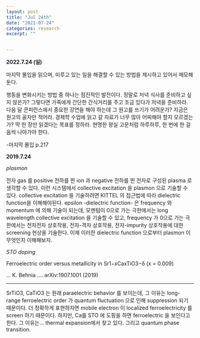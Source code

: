 ```yaml
---
layout: post
title: "Jul 24th" 
date: "2021-07-24"
categories: research
excerpt: ""


---
```



**2022.7.24 (일)**

마지막 몰입을 읽으며, 미루고 있는 일을 해결할 수 있는 방법을 제시하고 있어서 메모해 둔다.

>
행동을 변화시키는 방법 중 하나는 점진적인 발전이다. 정말로 저녁 식사를 준비하고 싶지 않은가? 그렇다면 가족에게 간단한 간식거리를 주고 조금 있다가 저녁을 준비하라. 다음 달 콘퍼런스에서 중요한 강연을 해야 하는데 그 원고를 쓰기가 어려운가? 지금은 원고의 골자만 적어라. 경제학 수업에 읽고 갈 자료가 너무 많아 어찌해야 할지 모르겠는가? 딱 한 장만 읽겠다는 목표를 정하라. 현명한 왕실 고문처럼 하루하루, 한 번에 한 걸음씩 나아가야 한다. 

-마지막 몰입 p.217



**2019.7.24**


*plasmon*

전자 gas 를 positive 전하를 띈 ion 과 negative 전하를 띈 전자로 구성된 plasma 로 생각할 수 있다. 이런 시스템에서 collective excitation 을 plasmon 으로 기술할 수 있다. collective excitation 을 기술하려면 KITTEL 의 접근법에 따라 dielectric function을 이해해야된다. epsilon -dielectric function- 은 frequency 와 momentum 에 의해 기술이 되는데, 모멘텀이 0으로 가는 극한에서는 long wavelength collective excitation 을 기술할 수 있고, frequency 가 0으로 가는 극한에서는 전자전자 상호작용, 전자-격자 상호작용, 전자-impurity 상호작용에 대한 screening 현상을 기술한다. 이제 이러한 dielectric function 으로부터 plasmon 이 무엇인지 이해해보자.  



*STO doping*


Ferroelectric order versus metallicity in Sr1−xCaxTiO3−δ (x = 0.009)

... K. Behnia .... arXiv:1907.1001 (2019)

***

SrTiO3, CaTiO3 는 원래 paraelectric behavior 를 보이는데, 그 이유는 long-range ferroelectric order 가 quantum fluctuation 으로 인해 suppression 되기 때문이다. 더 정확하게 표현하자면 mobile electron 이 localized ferroelectricity 를 screen 하기 때문이다. 하지만, Ca를 STO 에 도핑을 하면 ferroelectric 을 보인다고 한다. 그 이유는... thermal expansion에서 찾고 있다.  그리고 quantum phase transition.
